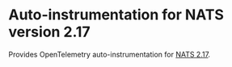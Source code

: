 # Auto-instrumentation for NATS version 2.17

Provides OpenTelemetry auto-instrumentation for [NATS 2.17](https://github.com/nats-io/nats.java).

